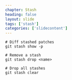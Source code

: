 ```yaml
---
chapter: Stash
heading: false
layout: slide
tags: ['stash']
categories: ['slidecontent']
---
```


	# Diff stashed patches
	git stash show -p

	# Remove a stash
	git stash drop <name>

	# Drop all stashes
	git stash clear